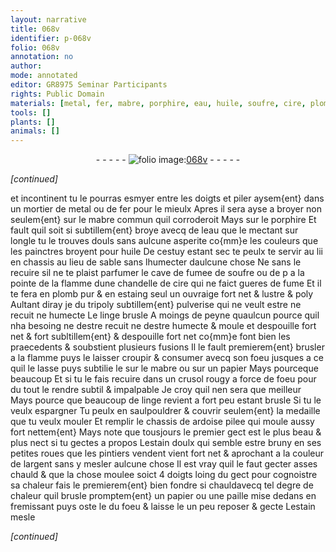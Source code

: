 ```yaml
---
layout: narrative
title: 068v
identifier: p-068v
folio: 068v
annotation: no
author:
mode: annotated
editor: GR8975 Seminar Participants
rights: Public Domain
materials: [metal, fer, mabre, porphire, eau, huile, soufre, cire, plomb, estaing, tripoly, linge, papier, ardoise, estain, argent, paille]
tools: []
plants: []
animals: []
---
```


<div class="folio" align="center">- - - - - <a href="http://gallica.bnf.fr/ark:/12148/btv1b10500001g/f142.image" target="_blank"><img src="https://cu-mkp.github.io/2017-workshop-edition/assets/photo-icon.png" alt="folio image: " style="display:inline-block; margin-bottom:-3px;"/>068v</a> - - - - - </div>  
 
*[continued]*
  
et incontinent tu le pourras esmyer entre les doigts et piler aysem{ent}
 dans un mortier de <span class="m">metal</span> ou de <span class="m">fer</span> pour le mieulx Apres il
 sera ayse a broyer non seulem{ent} sur le <span class="m">mabre</span> commun quil corroderoit Mays
 sur le <span class="m">porphire</span> Et fault quil soit si subtillem{ent} broye avecq de l<span class="m">eau</span>
 que le mectant sur longle tu le trouves douls sans aulcune asperite
 co{mm}e les couleurs que les painctres broyent pour <span class="m">huile</span> De cestuy
 estant sec te peulx te servir au lii en chassis au lieu de sable
 sans lhumecter daulcune chose Ne sans le recuire sil ne te plaist
 parfumer le cave de fumee de <span class="m">soufre</span> ou de p a la pointe
 de la flamme dune chandelle de <span class="m">cire</span> qui ne faict gueres de
 fume Et il te fera en <span class="m">plomb</span> pur & en <span class="m">estaing</span> seul un ouvraige
 fort net & lustre & poly Aultant diray je du <span class="m">tripoly</span> subtillem{ent}
 pulverise qui ne veult estre ne recuit ne humecte Le <span class="m">linge</span>
 brusle A moings de peyne quaulcun pource quil nha besoing
 ne destre recuit ne destre humecte & moule et despouille fort net & fort
 subltillem{ent} & despouille fort net co{mm}e font bien les praecedents
 & soubstient plusieurs fusions Il le fault premierem{ent} brusler
 a la flamme puys le laisser croupir & consumer avecq son
 foeu jusques a ce quil le lasse puys subtilie le sur le
 <span class="m">mabre</span> ou sur un <span class="m">papier</span> Mays pourceque beaucoup Et si tu
 le fais recuire dans un crusol rougy a force de foeu pour
 du tout le rendre subtil & impalpable Je croy quil nen sera
 que meilleur Mays pource que beaucoup de <span class="m">linge</span> revient
 a fort peu estant brusle Si tu le veulx espargner Tu peulx
 en saulpouldrer & couvrir seulem{ent} la medaille que tu veulx
 mouler Et remplir le chassis de <span class="m">ardoise</span> pilee qui moule
 aussy fort nettem{ent} Mays note que tousjours le premier gect
 est le plus beau & plus nect si tu gectes a propos L<span class="m">estain</span>
 doulx qui semble estre bruny en ses petites roues que les <span class="pro">pintiers</span>
 vendent vient fort net & aprochant a la couleur de l<span class="m">argent</span>
 sans y mesler aulcune chose Il est vray quil le faut
 gecter asses chauld & que la chose moulee soict 4 doigts
 loing du gect pour cognoistre sa chaleur fais le premierem{ent}
 bien fondre si chauldavecq tel degre de chaleur quil brusle promptem{ent}
 un <span class="m">papier</span> ou une <span class="m">paille</span> mise dedans en fremissant puys oste
 le du foeu & laisse le un peu reposer & gecte L<span class="m">estain</span> mesle

 
*[continued]*
 
